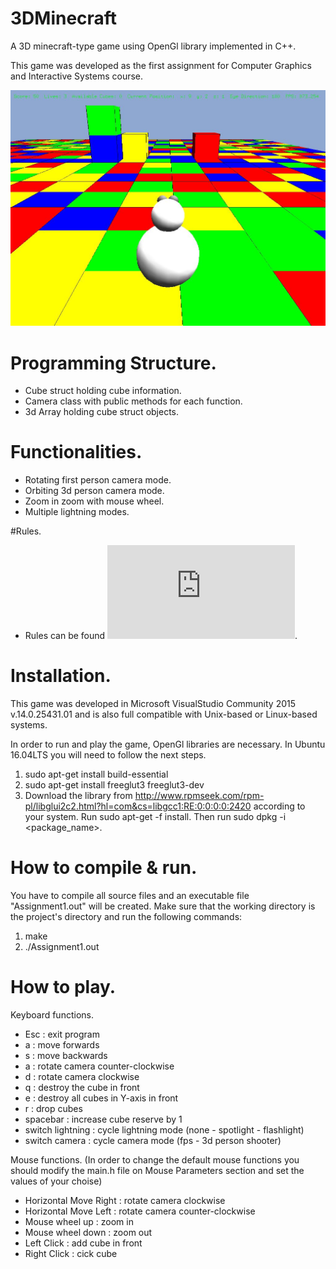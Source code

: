 # 3DMinecraft
A 3D minecraft-type game using OpenGl library implemented in C++.

This game was developed as the first assignment for Computer Graphics and Interactive Systems course.

![Alt text](https://github.com/fotism23/3DMinecraft/blob/master/screenshot.JPG "3DMinecraft")

# Programming Structure.
- Cube struct holding cube information.
- Camera class with public methods for each function.
- 3d Array holding cube struct objects.

# Functionalities.
- Rotating first person camera mode.
- Orbiting 3d person camera mode.
- Zoom in zoom with mouse wheel.
- Multiple lightning modes.

#Rules.
- Rules can be found ![Alt text](https://github.com/fotism23/3DMinecraft/blob/master/assignment.pdf "here").

# Installation.
This game was developed in Microsoft VisualStudio Community 2015 v.14.0.25431.01 and is also full compatible with Unix-based or Linux-based systems.

In order to run and play the game, OpenGl libraries are necessary.
In Ubuntu 16.04LTS you will need to follow the next steps.

1. sudo apt-get install build-essential
2. sudo apt-get install freeglut3 freeglut3-dev
3. Download the library from http://www.rpmseek.com/rpm-pl/libglui2c2.html?hl=com&cs=libgcc1:RE:0:0:0:0:2420 according to your system. Run sudo apt-get -f install. Then run sudo dpkg -i <package_name>.

# How to compile & run.
You have to compile all source files and an executable file "Assignment1.out" will be created.
Make sure that the working directory is the project's directory and run the following commands:
1. make
2. ./Assignment1.out

# How to play.

Keyboard functions.
- Esc 		        : exit program
- a                 : move forwards
- s                 : move backwards
- a                 : rotate camera counter-clockwise
- d                 : rotate camera clockwise
- q                 : destroy the cube in front
- e                 : destroy all cubes in Y-axis in front
- r                 : drop cubes
- spacebar          : increase cube reserve by 1
- switch lightning  : cycle lightning mode (none - spotlight - flashlight)
- switch camera     : cycle camera mode (fps - 3d person shooter)

Mouse functions.
(In order to change the default mouse functions you should modify the main.h file on Mouse Parameters section and set the values of your choise)
- Horizontal Move Right     : rotate camera clockwise
- Horizontal Move Left      : rotate camera counter-clockwise
- Mouse wheel up            : zoom in
- Mouse wheel down          : zoom out
- Left Click                : add cube in front
- Right Click               : cick cube

